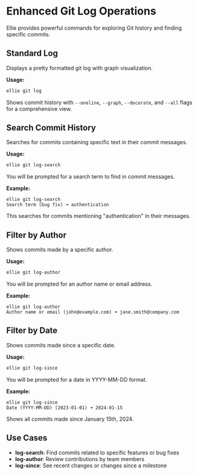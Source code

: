 # Enhanced Git Log Operations

Ellie provides powerful commands for exploring Git history and finding specific commits.

## Standard Log

Displays a pretty formatted git log with graph visualization.

**Usage:**

```bash
ellie git log
```

Shows commit history with `--oneline`, `--graph`, `--decorate`, and `--all` flags for a comprehensive view.

## Search Commit History

Searches for commits containing specific text in their commit messages.

**Usage:**

```bash
ellie git log-search
```

You will be prompted for a search term to find in commit messages.

**Example:**

```text
ellie git log-search
Search term (bug fix) ➜ authentication
```

This searches for commits mentioning "authentication" in their messages.

## Filter by Author

Shows commits made by a specific author.

**Usage:**

```bash
ellie git log-author
```

You will be prompted for an author name or email address.

**Example:**

```text
ellie git log-author
Author name or email (john@example.com) ➜ jane.smith@company.com
```

## Filter by Date

Shows commits made since a specific date.

**Usage:**

```bash
ellie git log-since
```

You will be prompted for a date in YYYY-MM-DD format.

**Example:**

```text
ellie git log-since
Date (YYYY-MM-DD) (2023-01-01) ➜ 2024-01-15
```

Shows all commits made since January 15th, 2024.

## Use Cases

- **log-search**: Find commits related to specific features or bug fixes
- **log-author**: Review contributions by team members
- **log-since**: See recent changes or changes since a milestone